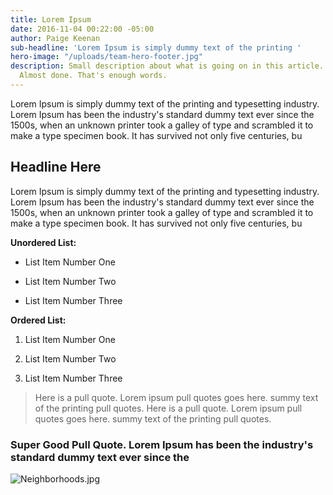 ```yaml
---
title: Lorem Ipsum
date: 2016-11-04 00:22:00 -05:00
author: Paige Keenan
sub-headline: 'Lorem Ipsum is simply dummy text of the printing '
hero-image: "/uploads/team-hero-footer.jpg"
description: Small description about what is going on in this article. Little more.
  Almost done. That's enough words.
---
```


Lorem Ipsum is simply dummy text of the printing and typesetting industry. Lorem Ipsum has been the industry's standard dummy text ever since the 1500s, when an unknown printer took a galley of type and scrambled it to make a type specimen book. It has survived not only five centuries, bu

## Headline Here

Lorem Ipsum is simply dummy text of the printing and typesetting industry. Lorem Ipsum has been the industry's standard dummy text ever since the 1500s, when an unknown printer took a galley of type and scrambled it to make a type specimen book. It has survived not only five centuries, bu

**Unordered List:**

* List Item Number One

* List Item Number Two

* List Item Number Three

**Ordered List:**

1. List Item Number One

2. List Item Number Two

3. List Item Number Three

> Here is a pull quote. Lorem ipsum pull quotes goes here. summy text of the printing pull quotes. Here is a pull quote. Lorem ipsum pull quotes goes here. summy text of the printing pull quotes.


### Super Good Pull Quote. Lorem Ipsum has been the industry's standard dummy text ever since the
![Neighborhoods.jpg](/uploads/Neighborhoods.jpg)